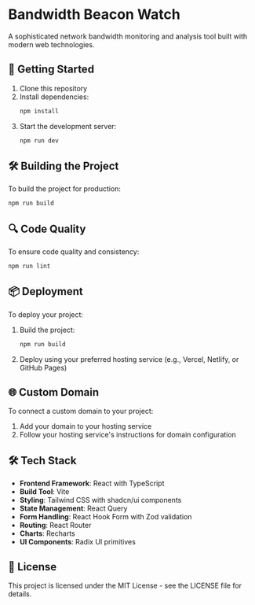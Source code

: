# Bandwidth Beacon Watch

A sophisticated network bandwidth monitoring and analysis tool built with modern web technologies.

## 🚀 Getting Started

1. Clone this repository
2. Install dependencies:
   ```bash
   npm install
   ```
3. Start the development server:
   ```bash
   npm run dev
   ```

## 🛠️ Building the Project

To build the project for production:

```bash
npm run build
```

## 🔍 Code Quality

To ensure code quality and consistency:

```bash
npm run lint
```

## 📦 Deployment

To deploy your project:

1. Build the project:
   ```bash
   npm run build
   ```
2. Deploy using your preferred hosting service (e.g., Vercel, Netlify, or GitHub Pages)

## 🌐 Custom Domain

To connect a custom domain to your project:

1. Add your domain to your hosting service
2. Follow your hosting service's instructions for domain configuration

## 🛠️ Tech Stack

- **Frontend Framework**: React with TypeScript
- **Build Tool**: Vite
- **Styling**: Tailwind CSS with shadcn/ui components
- **State Management**: React Query
- **Form Handling**: React Hook Form with Zod validation
- **Routing**: React Router
- **Charts**: Recharts
- **UI Components**: Radix UI primitives

## 📝 License

This project is licensed under the MIT License - see the LICENSE file for details.
